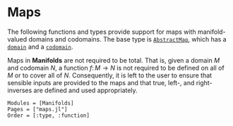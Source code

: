 # Maps

The following functions and types provide support for maps with manifold-valued
domains and codomains. The base type is [`AbstractMap`](@ref), which has a
[`domain`](@ref) and a [`codomain`](@ref).

Maps in __Manifolds__ are not required to be total. That is, given a domain $M$
and codomain $N$, a function $f \colon M \to N$ is not required to be defined on
all of $M$ or to cover all of $N$. Consequently, it is left to the user to
ensure that sensible inputs are provided to the maps and that true, left-, and
right-inverses are defined and used appropriately.

```@autodocs
Modules = [Manifolds]
Pages = ["maps.jl"]
Order = [:type, :function]
```

